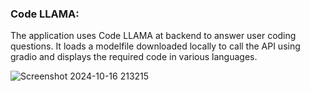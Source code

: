 ### Code LLAMA:
The application uses Code LLAMA at backend to answer user coding questions. It loads a modelfile downloaded locally to call the API using gradio and displays the required code in various languages.

![Screenshot 2024-10-16 213215](https://github.com/user-attachments/assets/a86bea0f-3286-413b-b1f9-115fbc196ace)
